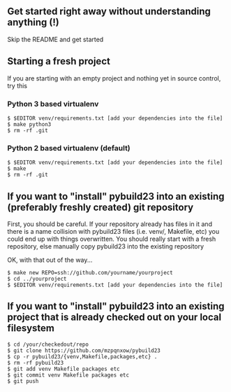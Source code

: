 ## Get started right away without understanding anything (!)

Skip the README and get started

## Starting a fresh project

If you are starting with an empty project and nothing yet in source control, try this

### Python 3 based virtualenv

```
$ $EDITOR venv/requirements.txt [add your dependencies into the file]
$ make python3
$ rm -rf .git
```


### Python 2 based virtualenv (default)

```
$ $EDITOR venv/requirements.txt [add your dependencies into the file]
$ make
$ rm -rf .git
```

## If you want to "install" pybuild23 into an existing (preferably freshly created) git repository

First, you should be careful. If your repository already has files in it and there is a name collision with pybuild23 files (i.e. venv/, Makefile, etc) you could end up with things overwritten. You should really start with a fresh repository, else manually copy pybuild23 into the existing repository

OK, with that out of the way...

```
$ make new REPO=ssh://github.com/yourname/yourproject
$ cd ../yourproject
$ $EDITOR venv/requirements.txt [add your dependencies into the file]
```

## If you want to "install" pybuild23 into an existing project that is already checked out on your local filesystem

```
$ cd /your/checkedout/repo
$ git clone https://github.com/mzpqnxow/pybuild23
$ cp -r pybuild23/{venv,Makefile,packages,etc} .
$ rm -rf pybuild23
$ git add venv Makefile packages etc
$ git commit venv Makefile packages etc
$ git push
``` 
